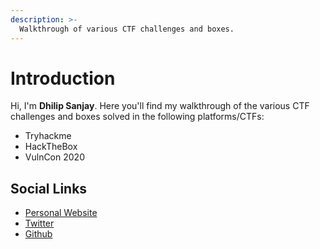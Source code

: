 ```yaml
---
description: >-
  Walkthrough of various CTF challenges and boxes.
---
```


# Introduction

Hi, I'm **Dhilip Sanjay**. Here you'll find my walkthrough of the various CTF challenges and boxes solved in the following platforms/CTFs:
- Tryhackme
- HackTheBox
- VulnCon 2020

## Social Links
- [Personal Website](https://dhilipsanjay.github.io/)
- [Twitter](https://twitter.com/DhilipSanjay)
- [Github](https://github.com/DhilipSanjay)


